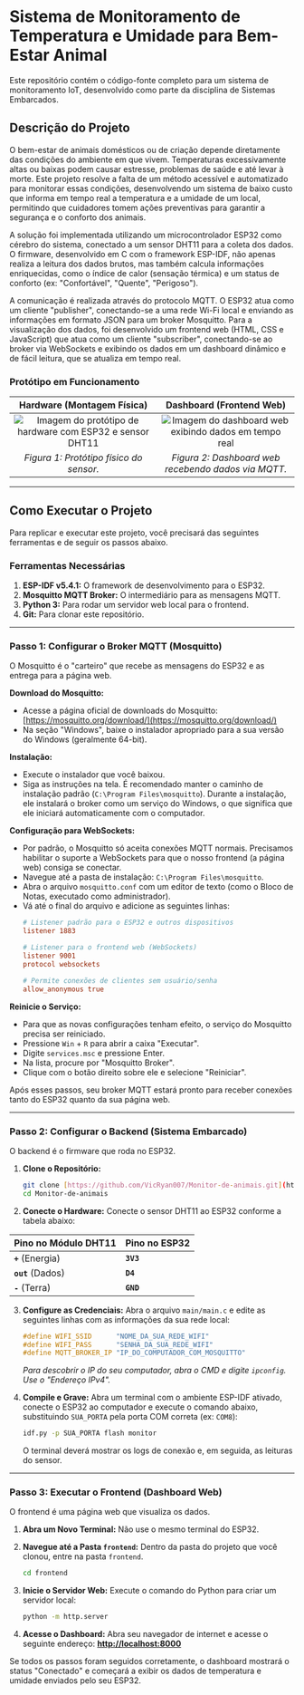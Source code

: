 # Sistema de Monitoramento de Temperatura e Umidade para Bem-Estar Animal

Este repositório contém o código-fonte completo para um sistema de monitoramento IoT, desenvolvido como parte da disciplina de Sistemas Embarcados.

## Descrição do Projeto

O bem-estar de animais domésticos ou de criação depende diretamente das condições do ambiente em que vivem. Temperaturas excessivamente altas ou baixas podem causar estresse, problemas de saúde e até levar à morte. Este projeto resolve a falta de um método acessível e automatizado para monitorar essas condições, desenvolvendo um sistema de baixo custo que informa em tempo real a temperatura e a umidade de um local, permitindo que cuidadores tomem ações preventivas para garantir a segurança e o conforto dos animais.

A solução foi implementada utilizando um microcontrolador ESP32 como cérebro do sistema, conectado a um sensor DHT11 para a coleta dos dados. O firmware, desenvolvido em C com o framework ESP-IDF, não apenas realiza a leitura dos dados brutos, mas também calcula informações enriquecidas, como o índice de calor (sensação térmica) e um status de conforto (ex: "Confortável", "Quente", "Perigoso").

A comunicação é realizada através do protocolo MQTT. O ESP32 atua como um cliente "publisher", conectando-se a uma rede Wi-Fi local e enviando as informações em formato JSON para um broker Mosquitto. Para a visualização dos dados, foi desenvolvido um frontend web (HTML, CSS e JavaScript) que atua como um cliente "subscriber", conectando-se ao broker via WebSockets e exibindo os dados em um dashboard dinâmico e de fácil leitura, que se atualiza em tempo real.

### Protótipo em Funcionamento

| Hardware (Montagem Física) | Dashboard (Frontend Web) |
| :---: | :---: |
| ![Imagem do protótipo de hardware com ESP32 e sensor DHT11](https://i.imgur.com/your-hardware-image.jpg) | ![Imagem do dashboard web exibindo dados em tempo real](https://i.imgur.com/your-dashboard-image.jpg) |
| *Figura 1: Protótipo físico do sensor.* | *Figura 2: Dashboard web recebendo dados via MQTT.* |

---

## Como Executar o Projeto

Para replicar e executar este projeto, você precisará das seguintes ferramentas e de seguir os passos abaixo.

### Ferramentas Necessárias

1.  **ESP-IDF v5.4.1:** O framework de desenvolvimento para o ESP32.
2.  **Mosquitto MQTT Broker:** O intermediário para as mensagens MQTT.
3.  **Python 3:** Para rodar um servidor web local para o frontend.
4.  **Git:** Para clonar este repositório.

---

### Passo 1: Configurar o Broker MQTT (Mosquitto)

O Mosquitto é o "carteiro" que recebe as mensagens do ESP32 e as entrega para a página web.

**Download do Mosquitto:**
* Acesse a página oficial de downloads do Mosquitto: [https://mosquitto.org/download/](https://mosquitto.org/download/)
* Na seção "Windows", baixe o instalador apropriado para a sua versão do Windows (geralmente 64-bit).

**Instalação:**
* Execute o instalador que você baixou.
* Siga as instruções na tela. É recomendado manter o caminho de instalação padrão (`C:\Program Files\mosquitto`). Durante a instalação, ele instalará o broker como um serviço do Windows, o que significa que ele iniciará automaticamente com o computador.

**Configuração para WebSockets:**
* Por padrão, o Mosquitto só aceita conexões MQTT normais. Precisamos habilitar o suporte a WebSockets para que o nosso frontend (a página web) consiga se conectar.
* Navegue até a pasta de instalação: `C:\Program Files\mosquitto`.
* Abra o arquivo `mosquitto.conf` com um editor de texto (como o Bloco de Notas, executado como administrador).
* Vá até o final do arquivo e adicione as seguintes linhas:
    ```conf
    # Listener padrão para o ESP32 e outros dispositivos
    listener 1883

    # Listener para o frontend web (WebSockets)
    listener 9001
    protocol websockets

    # Permite conexões de clientes sem usuário/senha
    allow_anonymous true
    ```

**Reinicie o Serviço:**
* Para que as novas configurações tenham efeito, o serviço do Mosquitto precisa ser reiniciado.
* Pressione `Win` + `R` para abrir a caixa "Executar".
* Digite `services.msc` e pressione Enter.
* Na lista, procure por "Mosquitto Broker".
* Clique com o botão direito sobre ele e selecione "Reiniciar".

Após esses passos, seu broker MQTT estará pronto para receber conexões tanto do ESP32 quanto da sua página web.

---

### Passo 2: Configurar o Backend (Sistema Embarcado)

O backend é o firmware que roda no ESP32.

1.  **Clone o Repositório:**
    ```bash
    git clone [https://github.com/VicRyan007/Monitor-de-animais.git](https://github.com/VicRyan007/Monitor-de-animais.git)
    cd Monitor-de-animais
    ```

2.  **Conecte o Hardware:**
    Conecte o sensor DHT11 ao ESP32 conforme a tabela abaixo:

| Pino no Módulo DHT11 | Pino no ESP32 |
| :--- | :--- |
| **`+`** (Energia) | **`3V3`** |
| **`out`** (Dados) | **`D4`** |
| **`-`** (Terra) | **`GND`** |

3.  **Configure as Credenciais:**
    Abra o arquivo `main/main.c` e edite as seguintes linhas com as informações da sua rede local:
    ```c
    #define WIFI_SSID      "NOME_DA_SUA_REDE_WIFI"
    #define WIFI_PASS      "SENHA_DA_SUA_REDE_WIFI"
    #define MQTT_BROKER_IP "IP_DO_COMPUTADOR_COM_MOSQUITTO"
    ```
    *Para descobrir o IP do seu computador, abra o CMD e digite `ipconfig`. Use o "Endereço IPv4".*

4.  **Compile e Grave:**
    Abra um terminal com o ambiente ESP-IDF ativado, conecte o ESP32 ao computador e execute o comando abaixo, substituindo `SUA_PORTA` pela porta COM correta (ex: `COM8`):
    ```bash
    idf.py -p SUA_PORTA flash monitor
    ```
    O terminal deverá mostrar os logs de conexão e, em seguida, as leituras do sensor.

---

### Passo 3: Executar o Frontend (Dashboard Web)

O frontend é uma página web que visualiza os dados.

1.  **Abra um Novo Terminal:**
    Não use o mesmo terminal do ESP32.

2.  **Navegue até a Pasta `frontend`:**
    Dentro da pasta do projeto que você clonou, entre na pasta `frontend`.
    ```bash
    cd frontend
    ```

3.  **Inicie o Servidor Web:**
    Execute o comando do Python para criar um servidor local:
    ```bash
    python -m http.server
    ```

4.  **Acesse o Dashboard:**
    Abra seu navegador de internet e acesse o seguinte endereço: [**http://localhost:8000**](http://localhost:8000)

Se todos os passos foram seguidos corretamente, o dashboard mostrará o status "Conectado" e começará a exibir os dados de temperatura e umidade enviados pelo seu ESP32.
